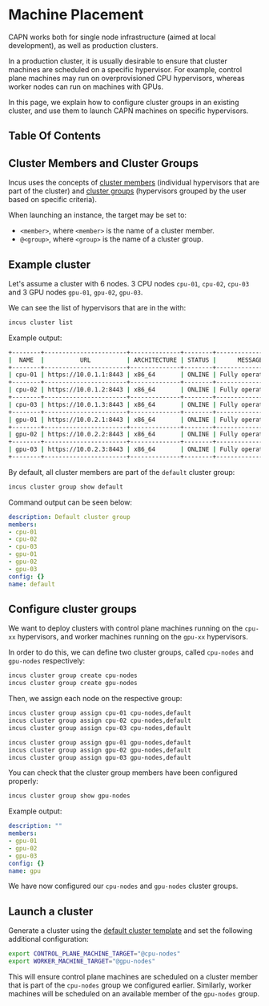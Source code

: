 # Machine Placement

CAPN works both for single node infrastructure (aimed at local development), as well as production clusters.

In a production cluster, it is usually desirable to ensure that cluster machines are scheduled on a specific hypervisor. For example, control plane machines may run on overprovisioned CPU hypervisors, whereas worker nodes can run on machines with GPUs.

In this page, we explain how to configure cluster groups in an existing cluster, and use them to launch CAPN machines on specific hypervisors.

## Table Of Contents

<!-- toc -->

## Cluster Members and Cluster Groups

Incus uses the concepts of [cluster members](https://linuxcontainers.org/incus/docs/main/explanation/clustering/#cluster-members) (individual hypervisors that are part of the cluster) and [cluster groups](https://linuxcontainers.org/incus/docs/main/explanation/clustering/#cluster-groups) (hypervisors grouped by the user based on specific criteria).

When launching an instance, the target may be set to:

- `<member>`, where `<member>` is the name of a cluster member.
- `@<group>`, where `<group>` is the name of a cluster group.

## Example cluster

Let's assume a cluster with 6 nodes. 3 CPU nodes `cpu-01`, `cpu-02`, `cpu-03` and 3 GPU nodes `gpu-01`, `gpu-02`, `gpu-03`.

We can see the list of hypervisors that are in the with:

```bash
incus cluster list
```

Example output:

```bash
+--------+-----------------------+--------------+--------+-------------------+
|  NAME  |          URL          | ARCHITECTURE | STATUS |      MESSAGE      |
+--------+-----------------------+--------------+--------+-------------------+
| cpu-01 | https://10.0.1.1:8443 | x86_64       | ONLINE | Fully operational |
+--------+-----------------------+--------------+--------+-------------------+
| cpu-02 | https://10.0.1.2:8443 | x86_64       | ONLINE | Fully operational |
+--------+-----------------------+--------------+--------+-------------------+
| cpu-03 | https://10.0.1.3:8443 | x86_64       | ONLINE | Fully operational |
+--------+-----------------------+--------------+--------+-------------------+
| gpu-01 | https://10.0.2.1:8443 | x86_64       | ONLINE | Fully operational |
+--------+-----------------------+--------------+--------+-------------------+
| gpu-02 | https://10.0.2.2:8443 | x86_64       | ONLINE | Fully operational |
+--------+-----------------------+--------------+--------+-------------------+
| gpu-03 | https://10.0.2.3:8443 | x86_64       | ONLINE | Fully operational |
+--------+-----------------------+--------------+--------+-------------------+
```

By default, all cluster members are part of the `default` cluster group:

```bash
incus cluster group show default
```

Command output can be seen below:

```yaml
description: Default cluster group
members:
- cpu-01
- cpu-02
- cpu-03
- gpu-01
- gpu-02
- gpu-03
config: {}
name: default
```

## Configure cluster groups

We want to deploy clusters with control plane machines running on the `cpu-xx` hypervisors, and worker machines running on the `gpu-xx` hypervisors.

In order to do this, we can define two cluster groups, called `cpu-nodes` and `gpu-nodes` respectively:

```bash
incus cluster group create cpu-nodes
incus cluster group create gpu-nodes
```

Then, we assign each node on the respective group:

```bash
incus cluster group assign cpu-01 cpu-nodes,default
incus cluster group assign cpu-02 cpu-nodes,default
incus cluster group assign cpu-03 cpu-nodes,default

incus cluster group assign gpu-01 gpu-nodes,default
incus cluster group assign gpu-02 gpu-nodes,default
incus cluster group assign gpu-03 gpu-nodes,default
```

You can check that the cluster group members have been configured properly:

```bash
incus cluster group show gpu-nodes
```

Example output:

```yaml
description: ""
members:
- gpu-01
- gpu-02
- gpu-03
config: {}
name: gpu
```

We have now configured our `cpu-nodes` and `gpu-nodes` cluster groups.

## Launch a cluster

Generate a cluster using the [default cluster template](../reference/templates/default.md) and set the following additional configuration:

```bash
export CONTROL_PLANE_MACHINE_TARGET="@cpu-nodes"
export WORKER_MACHINE_TARGET="@gpu-nodes"
```

This will ensure control plane machines are scheduled on a cluster member that is part of the `cpu-nodes` group we configured earlier. Similarly, worker machines will be scheduled on an available member of the `gpu-nodes` group.
